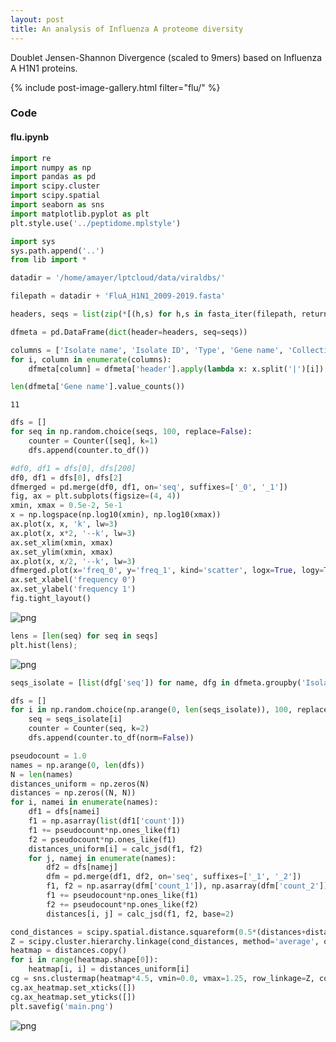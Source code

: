 ```yaml
---
layout: post
title: An analysis of Influenza A proteome diversity
---
```


Doublet Jensen-Shannon Divergence (scaled to 9mers) based on Influenza A H1N1 proteins.

{% include post-image-gallery.html filter="flu/" %}

### Code 
#### flu.ipynb

```python
import re
import numpy as np
import pandas as pd
import scipy.cluster
import scipy.spatial
import seaborn as sns
import matplotlib.pyplot as plt
plt.style.use('../peptidome.mplstyle')

import sys
sys.path.append('..')
from lib import *

datadir = '/home/amayer/lptcloud/data/viraldbs/'

```


```python
filepath = datadir + 'FluA_H1N1_2009-2019.fasta'
```


```python
headers, seqs = list(zip(*[(h,s) for h,s in fasta_iter(filepath, returndescription=True, returnheader=False)]))

```


```python
dfmeta = pd.DataFrame(dict(header=headers, seq=seqs))
```


```python
columns = ['Isolate name', 'Isolate ID', 'Type', 'Gene name', 'Collection date', 'Passage details/history']
for i, column in enumerate(columns):
    dfmeta[column] = dfmeta['header'].apply(lambda x: x.split('|')[i])
```


```python
len(dfmeta['Gene name'].value_counts())
```




    11




```python
dfs = []
for seq in np.random.choice(seqs, 100, replace=False):
    counter = Counter([seq], k=1)
    dfs.append(counter.to_df())
```


```python
#df0, df1 = dfs[0], dfs[200]
df0, df1 = dfs[0], dfs[2]
dfmerged = pd.merge(df0, df1, on='seq', suffixes=['_0', '_1'])
fig, ax = plt.subplots(figsize=(4, 4))
xmin, xmax = 0.5e-2, 5e-1
x = np.logspace(np.log10(xmin), np.log10(xmax))
ax.plot(x, x, 'k', lw=3)
ax.plot(x, x*2, '--k', lw=3)
ax.set_xlim(xmin, xmax)
ax.set_ylim(xmin, xmax)
ax.plot(x, x/2, '--k', lw=3)
dfmerged.plot(x='freq_0', y='freq_1', kind='scatter', logx=True, logy=True, ax=ax);
ax.set_xlabel('frequency 0')
ax.set_ylabel('frequency 1')
fig.tight_layout()

```


![png](notebook_files/flu_7_0.png)



```python
lens = [len(seq) for seq in seqs]
plt.hist(lens);
```


![png](notebook_files/flu_8_0.png)



```python
seqs_isolate = [list(dfg['seq']) for name, dfg in dfmeta.groupby('Isolate name') if len(dfg) == 10]
```


```python
dfs = []
for i in np.random.choice(np.arange(0, len(seqs_isolate)), 100, replace=False):
    seq = seqs_isolate[i]
    counter = Counter(seq, k=2)
    dfs.append(counter.to_df(norm=False))
```


```python
pseudocount = 1.0
names = np.arange(0, len(dfs))
N = len(names)
distances_uniform = np.zeros(N)
distances = np.zeros((N, N))
for i, namei in enumerate(names):
    df1 = dfs[namei]
    f1 = np.asarray(list(df1['count']))
    f1 += pseudocount*np.ones_like(f1)
    f2 = pseudocount*np.ones_like(f1)
    distances_uniform[i] = calc_jsd(f1, f2)
    for j, namej in enumerate(names):
        df2 = dfs[namej]
        dfm = pd.merge(df1, df2, on='seq', suffixes=['_1', '_2'])
        f1, f2 = np.asarray(dfm['count_1']), np.asarray(dfm['count_2'])
        f1 += pseudocount*np.ones_like(f1)
        f2 += pseudocount*np.ones_like(f2)
        distances[i, j] = calc_jsd(f1, f2, base=2)

```


```python
cond_distances = scipy.spatial.distance.squareform(0.5*(distances+distances.T))
Z = scipy.cluster.hierarchy.linkage(cond_distances, method='average', optimal_ordering=True)
heatmap = distances.copy()
for i in range(heatmap.shape[0]):
    heatmap[i, i] = distances_uniform[i]
cg = sns.clustermap(heatmap*4.5, vmin=0.0, vmax=1.25, row_linkage=Z, col_linkage=Z, cbar_kws=dict(label='JSD in bits'), figsize=(7, 7))
cg.ax_heatmap.set_xticks([])
cg.ax_heatmap.set_yticks([])
plt.savefig('main.png')

```


![png](notebook_files/flu_12_0.png)



```python

```
